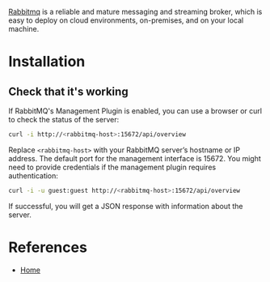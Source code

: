 [Rabbitmq](https://www.rabbitmq.com/) is a reliable and mature messaging and streaming broker, which is easy to deploy on cloud environments, on-premises, and on your local machine. 

# Installation

## Check that it's working

If RabbitMQ's Management Plugin is enabled, you can use a browser or curl to check the status of the server:

```bash
curl -i http://<rabbitmq-host>:15672/api/overview
```
Replace `<rabbitmq-host>` with your RabbitMQ server’s hostname or IP address. The default port for the management interface is 15672. You might need to provide credentials if the management plugin requires authentication:

```bash
curl -i -u guest:guest http://<rabbitmq-host>:15672/api/overview
```

If successful, you will get a JSON response with information about the server.

# References
- [Home](https://www.rabbitmq.com/)
